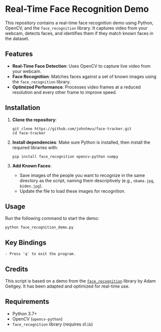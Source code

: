 # Real-Time Face Recognition Demo

This repository contains a real-time face recognition demo using Python, OpenCV, and the `face_recognition` library. It captures video from your webcam, detects faces, and identifies them if they match known faces in the dataset.

## Features

- **Real-Time Face Detection**: Uses OpenCV to capture live video from your webcam.
- **Face Recognition**: Matches faces against a set of known images using the `face_recognition` library.
- **Optimized Performance**: Processes video frames at a reduced resolution and every other frame to improve speed.

## Installation

1. **Clone the repository**:
    ```
    git clone https://github.com/johntmvu/face-tracker.git
    cd face-tracker
    ```

2. **Install dependencies**:
    Make sure Python is installed, then install the required libraries with:
    ```
    pip install face_recognition opencv-python numpy
    ```

3. **Add Known Faces**:
    - Save images of the people you want to recognize in the same directory as the script, naming them descriptively (e.g., `obama.jpg`, `biden.jpg`).
    - Update the file to load these images for recognition.

## Usage

Run the following command to start the demo:

```
python face_recognition_demo.py
```

## Key Bindings

    - Press 'q' to exit the program.

## Credits

This script is based on a demo from the [`face_recognition`](https://github.com/ageitgey/face_recognition) library by Adam Geitgey. It has been adapted and optimized for real-time use.

## Requirements

- Python 3.7+
- OpenCV (`opencv-python`)
- `face_recognition` library (requires `dlib`)

